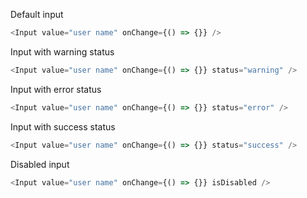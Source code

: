 Default input
```js
<Input value="user name" onChange={() => {}} />
```

Input with warning status
```js
<Input value="user name" onChange={() => {}} status="warning" />
```

Input with error status
```js
<Input value="user name" onChange={() => {}} status="error" />
```

Input with success status
```js
<Input value="user name" onChange={() => {}} status="success" />
```

Disabled input
```js
<Input value="user name" onChange={() => {}} isDisabled />
```